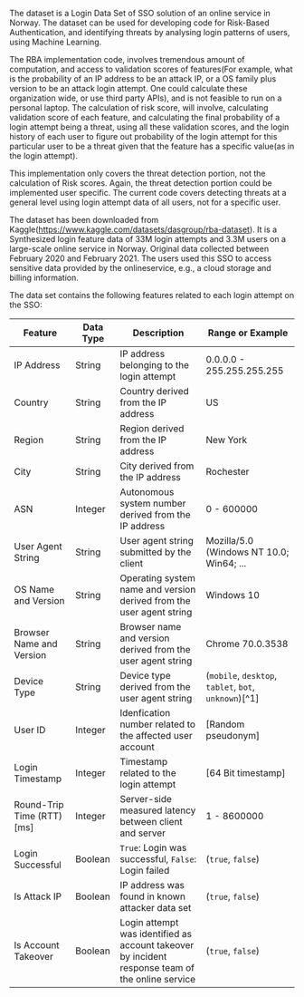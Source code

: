 The dataset is a Login Data Set of SSO solution of an online service in Norway. The dataset can be used for developing code for Risk-Based Authentication, 
and identifying threats by analysing login patterns of users, using Machine Learning.

The RBA implementation code, involves tremendous amount of computation, and access to validation scores of features(For example, what is the probability of an IP address to be an attack IP, or a OS family plus version to be an attack login attempt. One could calculate these organization wide, or use third party APIs), and is not feasible to run on a personal laptop. The calculation of risk score, will involve, calculating validation score of each feature, and calculating the final probability of a login attempt being a threat, using all these validation scores, and the login history of each user to figure out probability of the login attempt for this particular user to be a threat given that the feature has a specific value(as in the login attempt).

This implementation only covers the threat detection portion, not the calculation of Risk scores. Again, the threat detection portion could be implemented user specific. The current code covers detecting threats at a general level using login attempt data of all users, not for a specific user.

The dataset has been downloaded from Kaggle(https://www.kaggle.com/datasets/dasgroup/rba-dataset). It is a Synthesized login feature data of 33M login attempts and 3.3M users on a large-scale online service in Norway. 
Original data collected between February 2020 and February 2021. The users used this SSO to access sensitive data provided by the onlineservice, e.g., 
a cloud storage and billing information.

The data set contains the following features related to each login attempt on the SSO:


Feature                    | Data Type | Description                                                                                      | Range or Example
---------------------------|-----------|--------------------------------------------------------------------------------------------------|------------------------------------------------------
IP Address                 | String    | IP address belonging to the login attempt                                                        | 0.0.0.0 - 255.255.255.255
Country                    | String    | Country derived from the IP address                                                              | US
Region                     | String    | Region derived from the IP address                                                               | New York
City                       | String    | City derived from the IP address                                                                 | Rochester
ASN                        | Integer   | Autonomous system number derived from the IP address                                             | 0 - 600000
User Agent String          | String    | User agent string submitted by the client                                                        | Mozilla/5.0 (Windows NT 10.0; Win64; \...
OS Name and Version        | String    | Operating system name and version derived from the user agent string                             | Windows 10
Browser Name and Version   | String    | Browser name and version derived from the user agent string                                      | Chrome 70.0.3538
Device Type                | String    | Device type derived from the user agent string                                                   | (`mobile`, `desktop`, `tablet`, `bot`, `unknown`)[^1]
User ID                    | Integer   | Idenfication number related to the affected user account                                         | [Random pseudonym]
Login Timestamp            | Integer   | Timestamp related to the login attempt                                                           | [64 Bit timestamp]
Round-Trip Time (RTT) [ms] | Integer   | Server-side measured latency between client and server                                           | 1 - 8600000
Login Successful           | Boolean   | `True`: Login was successful, `False`: Login failed                                              | (`true`, `false`)
Is Attack IP               | Boolean   | IP address was found in known attacker data set                                                  | (`true`, `false`)
Is Account Takeover        | Boolean   | Login attempt was identified as account takeover by incident response team of the online service | (`true`, `false`)


